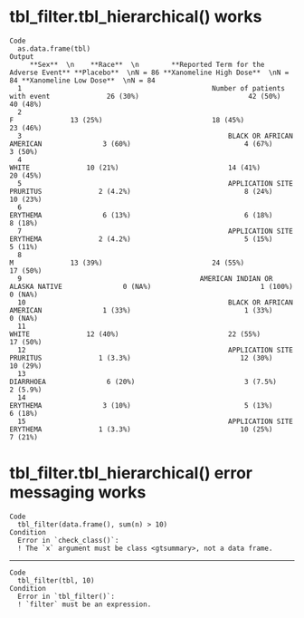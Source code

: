 # tbl_filter.tbl_hierarchical() works

    Code
      as.data.frame(tbl)
    Output
         **Sex**  \n    **Race**  \n        **Reported Term for the Adverse Event** **Placebo**  \nN = 86 **Xanomeline High Dose**  \nN = 84 **Xanomeline Low Dose**  \nN = 84
      1                                               Number of patients with event              26 (30%)                           42 (50%)                          40 (48%)
      2                                                                           F              13 (25%)                           18 (45%)                          23 (46%)
      3                                                   BLACK OR AFRICAN AMERICAN               3 (60%)                            4 (67%)                           3 (50%)
      4                                                                       WHITE              10 (21%)                           14 (41%)                          20 (45%)
      5                                                   APPLICATION SITE PRURITUS              2 (4.2%)                            8 (24%)                          10 (23%)
      6                                                                    ERYTHEMA               6 (13%)                            6 (18%)                           8 (18%)
      7                                                   APPLICATION SITE ERYTHEMA              2 (4.2%)                            5 (15%)                           5 (11%)
      8                                                                           M              13 (39%)                           24 (55%)                          17 (50%)
      9                                            AMERICAN INDIAN OR ALASKA NATIVE               0 (NA%)                           1 (100%)                           0 (NA%)
      10                                                  BLACK OR AFRICAN AMERICAN               1 (33%)                            1 (33%)                           0 (NA%)
      11                                                                      WHITE              12 (40%)                           22 (55%)                          17 (50%)
      12                                                  APPLICATION SITE PRURITUS              1 (3.3%)                           12 (30%)                          10 (29%)
      13                                                                  DIARRHOEA               6 (20%)                           3 (7.5%)                          2 (5.9%)
      14                                                                   ERYTHEMA               3 (10%)                            5 (13%)                           6 (18%)
      15                                                  APPLICATION SITE ERYTHEMA              1 (3.3%)                           10 (25%)                           7 (21%)

# tbl_filter.tbl_hierarchical() error messaging works

    Code
      tbl_filter(data.frame(), sum(n) > 10)
    Condition
      Error in `check_class()`:
      ! The `x` argument must be class <gtsummary>, not a data frame.

---

    Code
      tbl_filter(tbl, 10)
    Condition
      Error in `tbl_filter()`:
      ! `filter` must be an expression.

